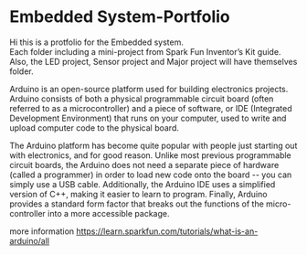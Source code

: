 # Embedded System-Portfolio
Hi this is a protfolio for the Embedded system.</br>
Each folder including a mini-project from Spark Fun Inventor’s Kit guide.</br>
Also, the LED project, Sensor project and Major project will have themselves folder.
</hr>
Arduino is an open-source platform used for building electronics projects. Arduino consists of both a physical programmable circuit board (often referred to as a microcontroller) and a piece of software, or IDE (Integrated Development Environment) that runs on your computer, used to write and upload computer code to the physical board.

The Arduino platform has become quite popular with people just starting out with electronics, and for good reason. Unlike most previous programmable circuit boards, the Arduino does not need a separate piece of hardware (called a programmer) in order to load new code onto the board -- you can simply use a USB cable. Additionally, the Arduino IDE uses a simplified version of C++, making it easier to learn to program. Finally, Arduino provides a standard form factor that breaks out the functions of the micro-controller into a more accessible package.

more information
https://learn.sparkfun.com/tutorials/what-is-an-arduino/all
